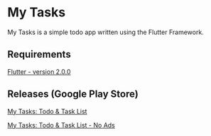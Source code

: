 # My Tasks

My Tasks is a simple todo app written using the Flutter Framework.

## Requirements

[Flutter - version 2.0.0](https://flutter.dev/docs/development/tools/sdk/releases)


## Releases (Google Play Store)
[My Tasks: Todo & Task List](https://play.google.com/store/apps/details?id=com.tomtruyen.mytasks)

[My Tasks: Todo & Task List - No Ads
](https://play.google.com/store/apps/details?id=com.tomtruyen.my_tasks_noads)

